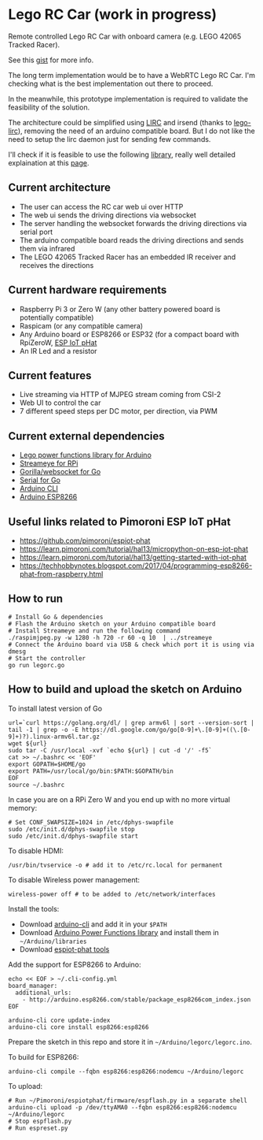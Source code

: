 # Lego RC Car (work in progress)

Remote controlled Lego RC Car with onboard camera (e.g. LEGO 42065 Tracked Racer).

See this [gist](https://gist.github.com/lucabelluccini/23d5954faed92bd11597e6be6fbfe0d2) for more info.

The long term implementation would be to have a WebRTC Lego RC Car.
I'm checking what is the best implementation out there to proceed.

In the meanwhile, this prototype implementation is required to validate the feasibility of the solution.

The architecture could be simplified using [LIRC](http://www.lirc.org/) and irsend (thanks to [lego-lirc](https://github.com/iConor/lego-lirc)), removing the need of an arduino compatible board. But I do not like the need to setup the lirc daemon just for sending few commands.

I'll check if it is feasible to use the following [library](https://github.com/bschwind/ir-slinger), really well detailed explaination at this [page](http://blog.bschwind.com/2016/05/29/sending-infrared-commands-from-a-raspberry-pi-without-lirc/).

## Current architecture

* The user can access the RC car web ui over HTTP
* The web ui sends the driving directions via websocket
* The server handling the websocket forwards the driving directions via serial port
* The arduino compatible board reads the driving directions and sends them via infrared
* The LEGO 42065 Tracked Racer has an embedded IR receiver and receives the directions

## Current hardware requirements

* Raspberry Pi 3 or Zero W (any other battery powered board is potentially compatible)
* Raspicam (or any compatible camera)
* Any Arduino board or ESP8266 or ESP32 (for a compact board with RpiZeroW, [ESP IoT pHat](https://github.com/pimoroni/espiot-phat)
* An IR Led and a resistor

## Current features

* Live streaming via HTTP of MJPEG stream coming from CSI-2
* Web UI to control the car
* 7 different speed steps per DC motor, per direction, via PWM

## Current external dependencies

* [Lego power functions library for Arduino](https://github.com/jurriaan/Arduino-PowerFunctions)
* [Streameye for RPi](https://github.com/ccrisan/streameye)
* [Gorilla/websocket for Go](github.com/gorilla/websocket)
* [Serial for Go](go.bug.st/serial.v1)
* [Arduino CLI](https://github.com/arduino/arduino-cli)
* [Arduino ESP8266](https://github.com/esp8266/Arduino)

## Useful links related to Pimoroni ESP IoT pHat

* https://github.com/pimoroni/espiot-phat
* https://learn.pimoroni.com/tutorial/hal13/micropython-on-esp-iot-phat
* https://learn.pimoroni.com/tutorial/hal13/getting-started-with-iot-phat
* https://techhobbynotes.blogspot.com/2017/04/programming-esp8266-phat-from-raspberry.html

## How to run

```
# Install Go & dependencies
# Flash the Arduino sketch on your Arduino compatible board
# Install Streameye and run the following command
./raspimjpeg.py -w 1280 -h 720 -r 60 -q 10  | ../streameye
# Connect the Arduino board via USB & check which port it is using via dmesg
# Start the controller
go run legorc.go
```

## How to build and upload the sketch on Arduino

To install latest version of Go
```
url=`curl https://golang.org/dl/ | grep armv6l | sort --version-sort | tail -1 | grep -o -E https://dl.google.com/go/go[0-9]+\.[0-9]+((\.[0-9]+)?).linux-armv6l.tar.gz` 
wget ${url}
sudo tar -C /usr/local -xvf `echo ${url} | cut -d '/' -f5`
cat >> ~/.bashrc << 'EOF'
export GOPATH=$HOME/go
export PATH=/usr/local/go/bin:$PATH:$GOPATH/bin
EOF
source ~/.bashrc
```

In case you are on a RPi Zero W and you end up with no more virtual memory:

```
# Set CONF_SWAPSIZE=1024 in /etc/dphys-swapfile
sudo /etc/init.d/dphys-swapfile stop
sudo /etc/init.d/dphys-swapfile start
```

To disable HDMI:
```
/usr/bin/tvservice -o # add it to /etc/rc.local for permanent 
```

To disable Wireless power management:
```
wireless-power off # to be added to /etc/network/interfaces
```

Install the tools:

- Download [arduino-cli](https://github.com/arduino/arduino-cli) and add it in your `$PATH`
- Download [Arduino Power Functions library](https://github.com/jurriaan/Arduino-PowerFunctions) and install them in `~/Arduino/libraries`
- Download [espiot-phat tools](https://github.com/pimoroni/espiot-phat)

Add the support for ESP8266 to Arduino:

```
echo << EOF > ~/.cli-config.yml
board_manager:
  additional_urls:
    - http://arduino.esp8266.com/stable/package_esp8266com_index.json
EOF

arduino-cli core update-index
arduino-cli core install esp8266:esp8266
```

Prepare the sketch in this repo and store it in `~/Arduino/legorc/legorc.ino`.

To build for ESP8266:

```
arduino-cli compile --fqbn esp8266:esp8266:nodemcu ~/Arduino/legorc
```

To upload:

```
# Run ~/Pimoroni/espiotphat/firmware/espflash.py in a separate shell
arduino-cli upload -p /dev/ttyAMA0 --fqbn esp8266:esp8266:nodemcu ~/Arduino/legorc
# Stop espflash.py
# Run espreset.py
```
